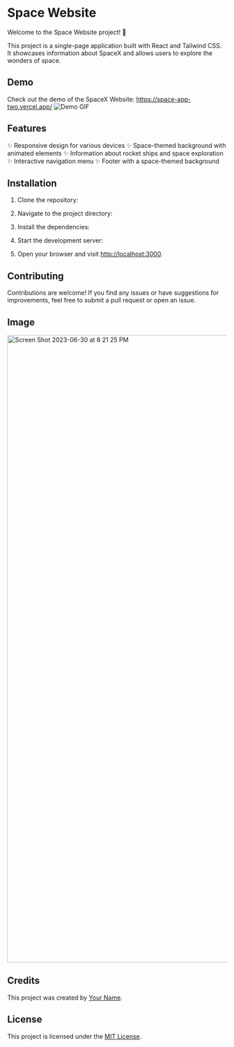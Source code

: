 # Space Website

Welcome to the Space Website project! 🚀

This project is a single-page application built with React and Tailwind CSS. It showcases information about SpaceX and allows users to explore the wonders of space.

## Demo

Check out the demo of the SpaceX Website:
https://space-app-two.vercel.app/
![Demo GIF](demo.gif)

## Features

✨ Responsive design for various devices
✨ Space-themed background with animated elements
✨ Information about rocket ships and space exploration
✨ Interactive navigation menu
✨ Footer with a space-themed background

## Installation

1. Clone the repository:


2. Navigate to the project directory:


3. Install the dependencies:


4. Start the development server:


5. Open your browser and visit [http://localhost:3000](http://localhost:3000).

## Contributing

Contributions are welcome! If you find any issues or have suggestions for improvements, feel free to submit a pull request or open an issue.

## Image
<img width="1440" alt="Screen Shot 2023-06-30 at 8 21 25 PM" src="https://github.com/Fernandoleano/space-app/assets/68082556/fc4de4ed-f25a-4f4c-8f22-3e00a2cc0290">

## Credits

This project was created by [Your Name](https://github.com/your-username).

## License

This project is licensed under the [MIT License](LICENSE).
